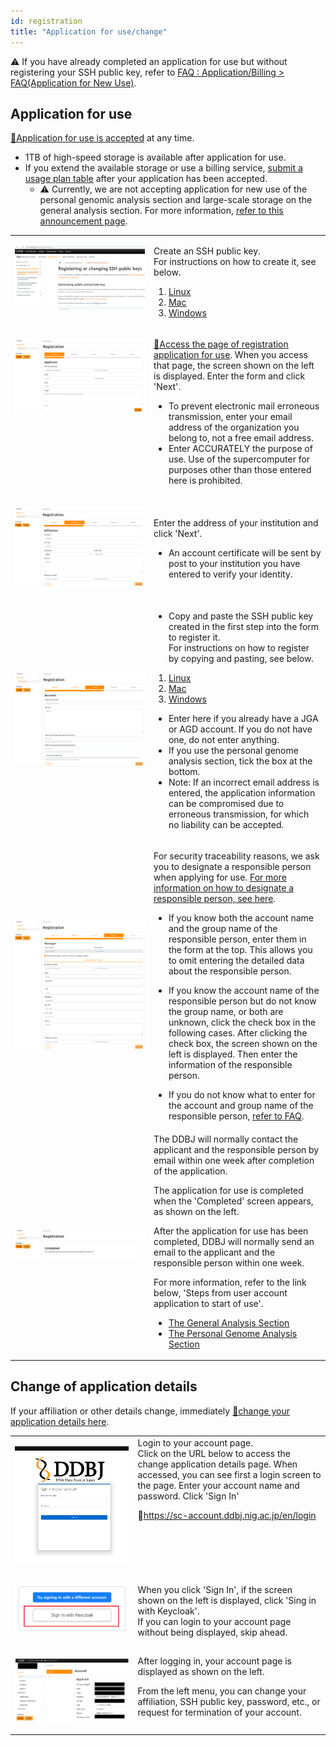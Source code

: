 ```yaml
---
id: registration
title: "Application for use/change"
---
```


&#x26A0;  If you have already completed an application for use but without registering your SSH public key, refer to [<u>FAQ : Application/Billing > FAQ(Application for New Use)</u>](/faq/faq_NewUser_registration#when-applying-for-new-use-i-applied-for-use-without-entering-my-ssh-public-key-in-the-usage-registration-application-form-i-have-already-completed-the-application-for-use-but-without-registering-my-ssh-public-key-what-should-i-do).


## Application for use

[&#x1f517;<u>Application for use is accepted</u>](https://sc-account.ddbj.nig.ac.jp/en/application/registration) at any time. 

- 1TB of high-speed storage is available after application for use.
- If you extend the available storage or use a billing service, [<u>submit a usage plan table</u>](/en/application/resource_extension) after your application has been accepted.
  - &#x26A0;  Currently, we are not accepting application for new use of the personal genomic analysis section and large-scale storage on the general analysis section. For more information, [<u>refer to this announcement page</u>](/en/blog/2022-05-13-suspension-of-applications).


<table>
<tr>
<td width="400" valign="top">

![](Registration_EN_0.png)

</td>
<td width="400" valign="top">

Create an SSH public key.<br/>
For instructions on how to create it, see below.<br/>
<ol>
<li><a href="https://sc.ddbj.nig.ac.jp/en/application/ssh_keys"><u>Linux</u></a></li>
<li><a href="https://sc.ddbj.nig.ac.jp/en/application/ssh_keys_mac"><u>Mac</u></a></li>
<li><a href="https://sc.ddbj.nig.ac.jp/en/application/ssh_keys_windows"><u>Windows</u></a></li>
</ol>


</td>
</tr>


<tr>
<td width="400" valign="top">

![](Registration_EN_1.png)

</td>
<td width="400" valign="top">

[&#x1f517;<u>Access the page of registration application for use</u>](https://sc-account.ddbj.nig.ac.jp/en/application/registration). When you access that page, the screen shown on the left is displayed. Enter the form and click 'Next'.

- To prevent electronic mail erroneous transmission, enter your email address of the organization you belong to, not a free email address.
- Enter ACCURATELY the purpose of use. Use of the supercomputer for purposes other than those entered here is prohibited.
    


</td>
</tr>


<tr>
<td>

![](Registration_EN_2.png)

</td>
<td>

Enter the address of your institution and click 'Next'. 

- An account certificate will be sent by post to your institution you have entered to verify your identity.

</td>
</tr>

<tr>
<td>

![](Registration_EN_3.png)

</td>
<td>

- Copy and paste the SSH public key created in the first step into the form to register it.<br/>
For instructions on how to register by copying and pasting, see below.

1. [<u>Linux</u>](/application/ssh_keys/#register_the_ssh_public_key_to_the_nig_supercomputer)
2. [<u>Mac</u>](/application/ssh_keys_mac/#register-the-ssh-public-key-with-the-nig-supercomputer)
3. [<u>Windows</u>](/application/ssh_keys_windows#register-the-ssh-public-key-with-the-nig-supercomputer)


- Enter here if you already have a JGA or AGD account.
If you do not have one, do not enter anything.
- If you use the personal genome analysis section, tick the box at the bottom.
- Note: If an incorrect email address is entered, the application information can be compromised due to erroneous transmission, for which no liability can be accepted.

</td>
</tr>

<tr>
<td>

![](Registration_EN_4.png)

</td>
<td>

For security traceability reasons, we ask you to designate a responsible person when applying for use.
[<u>For more information on how to designate a responsible person, see here</u>](/en/application/#the-responsible-person).

- If you know both the account name and the group name of the responsible person, enter them in the form at the top.
This allows you to omit entering the detailed data about the responsible person.

- If you know the account name of the responsible person but do not know the group name, or both are unknown, click the check box in the following cases. After clicking the check box, the screen shown on the left is displayed. Then enter the information of the responsible person.

- If you do not know what to enter for the account and group name of the responsible person, [<u>refer to FAQ</u>](/faq/faq_NewUser_registration/#what-should-i-enter-account-name-and-group-name-of-the-responsible-person).

</td>
</tr>



<tr>
<td>

![](Registration_EN_5.png)

</td>
<td>
The DDBJ will normally contact the applicant and the responsible person by email within one week after completion of the application.


The application for use is completed when the 'Completed' screen appears, as shown on the left.
<br/>

After the application for use has been completed, DDBJ will normally send an email to the applicant and the responsible person within one week.
<br/>

 For more information, refer to the link below, 'Steps from user account application to start of use'.

<ul>
  <li><a href="https://sc.ddbj.nig.ac.jp/en/general_analysis_division/ga_application#steps-from-user-account-application-to-start-of-use"><u>The General Analysis Section</u></a></li>
  <li><a href="https://sc.ddbj.nig.ac.jp/en/personal_genome_division/pg_application/#steps-from-user-account-application-to-start-of-use"><u>The Personal Genome Analysis Section</u></a></li>
</ul>

</td>
</tr>

</table>




## Change of application details


If your affiliation or other details change, immediately [&#x1f517;<u>change your application details here</u>](https://sc-account.ddbj.nig.ac.jp/en/login).



<table>
<tr>
<td width="400" valign="top">

![](Change_login.png)

</td>
<td width="400" valign="top">
Login to your account page.<br/>
Click on the URL below to access the change application details page. When accessed, you can see first a login screen to the page. Enter your account name and password. Click 'Sign In'<br/>

&#x1f517;<u>https://sc-account.ddbj.nig.ac.jp/en/login</u>

</td>
</tr>


<tr>
<td width="400" valign="top">

![](Keycload.png)

</td>
<td width="400" valign="top">

When you click 'Sign In', if the screen shown on the left is displayed, click 'Sing in with Keycloak'.<br/>
If you can login to your account page without being displayed, skip ahead.

</td>
</tr>


<tr>
<td>

![](Change_App_EN.png)

</td>
<td>
After logging in, your account page is displayed as shown on the left.<br/>

From the left menu, you can change your affiliation, SSH public key, password, etc., or request for termination of your account.


</td>
</tr>
</table>



